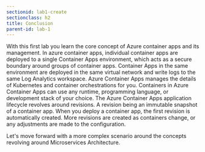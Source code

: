```yaml
---
sectionid: lab1-create
sectionclass: h2
title: Conclusion
parent-id: lab-1
---
```


With this first lab you learn the core concept of Azure container apps and its management. 
In azure container apps, individual container apps are deployed to a single Container Apps environment, which acts as a secure boundary around groups of container apps. Container Apps in the same environment are deployed in the same virtual network and write logs to the same Log Analytics workspace.
Azure Container Apps manages the details of Kubernetes and container orchestrations for you. Containers in Azure Container Apps can use any runtime, programming language, or development stack of your choice.
The Azure Container Apps application lifecycle revolves around revisions. A revision being an immutable snapshot of a container app. When you deploy a container app, the first revision is automatically created. More revisions are created as containers change, or any adjustments are made to the configuration.

Let's move forward with a more complex scenario around the concepts revolving around Microservices Architecture. 
